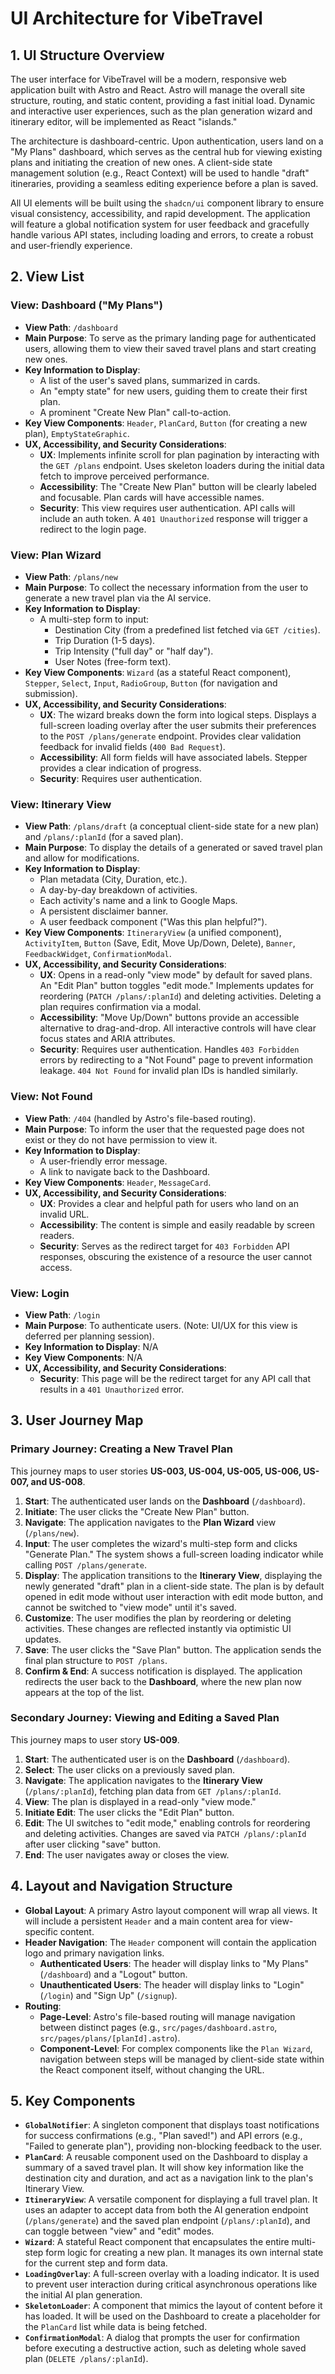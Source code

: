 # UI Architecture for VibeTravel

## 1. UI Structure Overview

The user interface for VibeTravel will be a modern, responsive web application built with Astro and React. Astro will manage the overall site structure, routing, and static content, providing a fast initial load. Dynamic and interactive user experiences, such as the plan generation wizard and itinerary editor, will be implemented as React "islands."

The architecture is dashboard-centric. Upon authentication, users land on a "My Plans" dashboard, which serves as the central hub for viewing existing plans and initiating the creation of new ones. A client-side state management solution (e.g., React Context) will be used to handle "draft" itineraries, providing a seamless editing experience before a plan is saved.

All UI elements will be built using the `shadcn/ui` component library to ensure visual consistency, accessibility, and rapid development. The application will feature a global notification system for user feedback and gracefully handle various API states, including loading and errors, to create a robust and user-friendly experience.

## 2. View List

### View: Dashboard ("My Plans")
- **View Path**: `/dashboard`
- **Main Purpose**: To serve as the primary landing page for authenticated users, allowing them to view their saved travel plans and start creating new ones.
- **Key Information to Display**:
    - A list of the user's saved plans, summarized in cards.
    - An "empty state" for new users, guiding them to create their first plan.
    - A prominent "Create New Plan" call-to-action.
- **Key View Components**: `Header`, `PlanCard`, `Button` (for creating a new plan), `EmptyStateGraphic`.
- **UX, Accessibility, and Security Considerations**:
    - **UX**: Implements infinite scroll for plan pagination by interacting with the `GET /plans` endpoint. Uses skeleton loaders during the initial data fetch to improve perceived performance.
    - **Accessibility**: The "Create New Plan" button will be clearly labeled and focusable. Plan cards will have accessible names.
    - **Security**: This view requires user authentication. API calls will include an auth token. A `401 Unauthorized` response will trigger a redirect to the login page.

### View: Plan Wizard
- **View Path**: `/plans/new`
- **Main Purpose**: To collect the necessary information from the user to generate a new travel plan via the AI service.
- **Key Information to Display**:
    - A multi-step form to input:
        - Destination City (from a predefined list fetched via `GET /cities`).
        - Trip Duration (1-5 days).
        - Trip Intensity ("full day" or "half day").
        - User Notes (free-form text).
- **Key View Components**: `Wizard` (as a stateful React component), `Stepper`, `Select`, `Input`, `RadioGroup`, `Button` (for navigation and submission).
- **UX, Accessibility, and Security Considerations**:
    - **UX**: The wizard breaks down the form into logical steps. Displays a full-screen loading overlay after the user submits their preferences to the `POST /plans/generate` endpoint. Provides clear validation feedback for invalid fields (`400 Bad Request`).
    - **Accessibility**: All form fields will have associated labels. Stepper provides a clear indication of progress.
    - **Security**: Requires user authentication.

### View: Itinerary View
- **View Path**: `/plans/draft` (a conceptual client-side state for a new plan) and `/plans/:planId` (for a saved plan).
- **Main Purpose**: To display the details of a generated or saved travel plan and allow for modifications.
- **Key Information to Display**:
    - Plan metadata (City, Duration, etc.).
    - A day-by-day breakdown of activities.
    - Each activity's name and a link to Google Maps.
    - A persistent disclaimer banner.
    - A user feedback component ("Was this plan helpful?").
- **Key View Components**: `ItineraryView` (a unified component), `ActivityItem`, `Button` (Save, Edit, Move Up/Down, Delete), `Banner`, `FeedbackWidget`, `ConfirmationModal`.
- **UX, Accessibility, and Security Considerations**:
    - **UX**: Opens in a read-only "view mode" by default for saved plans. An "Edit Plan" button toggles "edit mode." Implements updates for reordering (`PATCH /plans/:planId`) and deleting activities. Deleting a plan requires confirmation via a modal.
    - **Accessibility**: "Move Up/Down" buttons provide an accessible alternative to drag-and-drop. All interactive controls will have clear focus states and ARIA attributes.
    - **Security**: Requires user authentication. Handles `403 Forbidden` errors by redirecting to a "Not Found" page to prevent information leakage. `404 Not Found` for invalid plan IDs is handled similarly.

### View: Not Found
- **View Path**: `/404` (handled by Astro's file-based routing).
- **Main Purpose**: To inform the user that the requested page does not exist or they do not have permission to view it.
- **Key Information to Display**:
    - A user-friendly error message.
    - A link to navigate back to the Dashboard.
- **Key View Components**: `Header`, `MessageCard`.
- **UX, Accessibility, and Security Considerations**:
    - **UX**: Provides a clear and helpful path for users who land on an invalid URL.
    - **Accessibility**: The content is simple and easily readable by screen readers.
    - **Security**: Serves as the redirect target for `403 Forbidden` API responses, obscuring the existence of a resource the user cannot access.

### View: Login
- **View Path**: `/login`
- **Main Purpose**: To authenticate users. (Note: UI/UX for this view is deferred per planning session).
- **Key Information to Display**: N/A
- **Key View Components**: N/A
- **UX, Accessibility, and Security Considerations**:
    - **Security**: This page will be the redirect target for any API call that results in a `401 Unauthorized` error.

## 3. User Journey Map

### Primary Journey: Creating a New Travel Plan
This journey maps to user stories **US-003, US-004, US-005, US-006, US-007, and US-008**.

1.  **Start**: The authenticated user lands on the **Dashboard** (`/dashboard`).
2.  **Initiate**: The user clicks the "Create New Plan" button.
3.  **Navigate**: The application navigates to the **Plan Wizard** view (`/plans/new`).
4.  **Input**: The user completes the wizard's multi-step form and clicks "Generate Plan." The system shows a full-screen loading indicator while calling `POST /plans/generate`.
5.  **Display**: The application transitions to the **Itinerary View**, displaying the newly generated "draft" plan in a client-side state. The plan is by default opened in edit mode without user interaction with edit mode button, and cannot be switched to "view mode" until it's saved.
6.  **Customize**: The user modifies the plan by reordering or deleting activities. These changes are reflected instantly via optimistic UI updates.
7.  **Save**: The user clicks the "Save Plan" button. The application sends the final plan structure to `POST /plans`.
8.  **Confirm & End**: A success notification is displayed. The application redirects the user back to the **Dashboard**, where the new plan now appears at the top of the list.

### Secondary Journey: Viewing and Editing a Saved Plan
This journey maps to user story **US-009**.

1.  **Start**: The authenticated user is on the **Dashboard** (`/dashboard`).
2.  **Select**: The user clicks on a previously saved plan.
3.  **Navigate**: The application navigates to the **Itinerary View** (`/plans/:planId`), fetching plan data from `GET /plans/:planId`.
4.  **View**: The plan is displayed in a read-only "view mode."
5.  **Initiate Edit**: The user clicks the "Edit Plan" button.
6.  **Edit**: The UI switches to "edit mode," enabling controls for reordering and deleting activities. Changes are saved via `PATCH /plans/:planId` after user clicking "save" button.
7.  **End**: The user navigates away or closes the view.

## 4. Layout and Navigation Structure

- **Global Layout**: A primary Astro layout component will wrap all views. It will include a persistent `Header` and a main content area for view-specific content.
- **Header Navigation**: The `Header` component will contain the application logo and primary navigation links.
    - **Authenticated Users**: The header will display links to "My Plans" (`/dashboard`) and a "Logout" button.
    - **Unauthenticated Users**: The header will display links to "Login" (`/login`) and "Sign Up" (`/signup`).
- **Routing**:
    - **Page-Level**: Astro's file-based routing will manage navigation between distinct pages (e.g., `src/pages/dashboard.astro`, `src/pages/plans/[planId].astro`).
    - **Component-Level**: For complex components like the `Plan Wizard`, navigation between steps will be managed by client-side state within the React component itself, without changing the URL.

## 5. Key Components

- **`GlobalNotifier`**: A singleton component that displays toast notifications for success confirmations (e.g., "Plan saved!") and API errors (e.g., "Failed to generate plan"), providing non-blocking feedback to the user.
- **`PlanCard`**: A reusable component used on the Dashboard to display a summary of a saved travel plan. It will show key information like the destination city and duration, and act as a navigation link to the plan's Itinerary View.
- **`ItineraryView`**: A versatile component for displaying a full travel plan. It uses an adapter to accept data from both the AI generation endpoint (`/plans/generate`) and the saved plan endpoint (`/plans/:planId`), and can toggle between "view" and "edit" modes.
- **`Wizard`**: A stateful React component that encapsulates the entire multi-step form logic for creating a new plan. It manages its own internal state for the current step and form data.
- **`LoadingOverlay`**: A full-screen overlay with a loading indicator. It is used to prevent user interaction during critical asynchronous operations like the initial AI plan generation.
- **`SkeletonLoader`**: A component that mimics the layout of content before it has loaded. It will be used on the Dashboard to create a placeholder for the `PlanCard` list while data is being fetched.
- **`ConfirmationModal`**: A dialog that prompts the user for confirmation before executing a destructive action, such as deleting whole saved plan (`DELETE /plans/:planId`).
